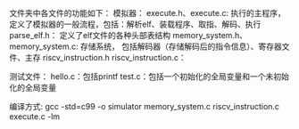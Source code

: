 

文件夹中各文件的功能如下：
模拟器：
	execute.h、execute.c: 执行的主程序，定义了模拟器的一般流程，包括：解析elf、装载程序、取指、解码、执行
	parse_elf.h： 定义了elf文件的各种头部表结构
	memory_system.h、memory_system.c: 存储系统， 包括解码器（存储解码后的指令信息）、寄存器文件、主存
	riscv_instruction.h riscv_instruction.c： 

测试文件：
	hello.c：包括printf
	test.c：包括一个初始化的全局变量和一个未初始化的全局变量


编译方式: gcc -std=c99 -o simulator memory_system.c riscv_instruction.c execute.c -lm

